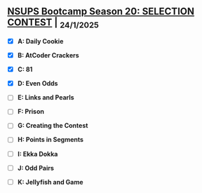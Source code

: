 ## [NSUPS Bootcamp Season 20: SELECTION CONTEST](https://vjudge.net/contest/688224#overview) | <sub> 24/1/2025 </sub>

- [x] **A: Daily Cookie**  
- [x] **B: AtCoder Crackers**
- [x] **C: 81**
- [x] **D: Even Odds**
- [ ] **E: Links and Pearls**
- [ ] **F: Prison**
- [ ] **G: Creating the Contest**
- [ ] **H: Points in Segments**
- [ ] **I: Ekka Dokka**
- [ ] **J: Odd Pairs**
- [ ] **K: Jellyfish and Game**

	

